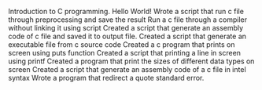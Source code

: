 Introduction to C programming. Hello World!
Wrote a script that run c file through preprocessing and save the result
Run a c file through a compiler without linking it using script
Created a script that generate an assembly code of c file and saved it to output file.
Created a script that generate an executable file from c source code
Created a  c program that prints on screen using puts function
Created a script that printing a line in screen using printf
Created a program that print the sizes of different data types on screen
Created a script that generate an assembly code of a c file in intel syntax
Wrote a program that redirect a quote standard error.
